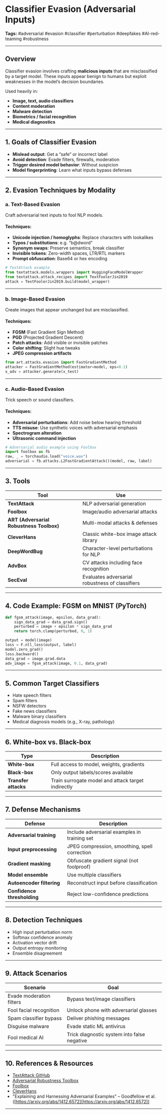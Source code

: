 # Classifier Evasion (Adversarial Inputs)

**Tags:** #adversarial #evasion #classifier #perturbation #deepfakes #AI-red-teaming #robustness

---

## Overview

Classifier evasion involves crafting **malicious inputs** that are misclassified by a target model. These inputs appear benign to humans but exploit weaknesses in the model’s decision boundaries.

Used heavily in:

* **Image, text, audio classifiers**
* **Content moderation**
* **Malware detection**
* **Biometrics / facial recognition**
* **Medical diagnostics**

---

## 1. Goals of Classifier Evasion

* **Mislead output**: Get a “safe” or incorrect label
* **Avoid detection**: Evade filters, firewalls, moderation
* **Trigger desired model behavior**: Without suspicion
* **Model fingerprinting**: Learn what inputs bypass defenses

---

## 2. Evasion Techniques by Modality

### a. Text-Based Evasion

Craft adversarial text inputs to fool NLP models.

#### Techniques:

* **Unicode injection / homoglyphs**: Replace characters with lookalikes
* **Typos / substitutions**: e.g. “b\@dword”
* **Synonym swaps**: Preserve semantics, break classifier
* **Invisible tokens**: Zero-width spaces, LTR/RTL markers
* **Prompt obfuscation**: Base64 or hex encoding

```python
# TextAttack example
from textattack.models.wrappers import HuggingFaceModelWrapper
from textattack.attack_recipes import TextFoolerJin2019
attack = TextFoolerJin2019.build(model_wrapper)
```

---

### b. Image-Based Evasion

Create images that appear unchanged but are misclassified.

#### Techniques:

* **FGSM** (Fast Gradient Sign Method)
* **PGD** (Projected Gradient Descent)
* **Patch attacks**: Add visible or invisible patches
* **Color shifting**: Slight hue tweaks
* **JPEG compression artifacts**

```python
from art.attacks.evasion import FastGradientMethod
attacker = FastGradientMethod(estimator=model, eps=0.1)
x_adv = attacker.generate(x_test)
```

---

### c. Audio-Based Evasion

Trick speech or sound classifiers.

#### Techniques:

* **Adversarial perturbations**: Add noise below hearing threshold
* **TTS misuse**: Use synthetic voices with adversarial emphasis
* **Spectrogram alteration**
* **Ultrasonic command injection**

```python
# Adversarial audio example using Foolbox
import foolbox as fb
raw, _ = torchaudio.load("voice.wav")
adversarial = fb.attacks.L2FastGradientAttack()(model, raw, label)
```

---

## 3. Tools

| Tool                                     | Use                                             |
| ---------------------------------------- | ----------------------------------------------- |
| **TextAttack**                           | NLP adversarial generation                      |
| **Foolbox**                              | Image/audio adversarial attacks                 |
| **ART (Adversarial Robustness Toolbox)** | Multi-modal attacks & defenses                  |
| **CleverHans**                           | Classic white-box image attack library          |
| **DeepWordBug**                          | Character-level perturbations for NLP           |
| **AdvBox**                               | CV attacks including face recognition           |
| **SecEval**                              | Evaluates adversarial robustness of classifiers |

---

## 4. Code Example: FGSM on MNIST (PyTorch)

```python
def fgsm_attack(image, epsilon, data_grad):
    sign_data_grad = data_grad.sign()
    perturbed = image + epsilon * sign_data_grad
    return torch.clamp(perturbed, 0, 1)

output = model(image)
loss = F.nll_loss(output, label)
model.zero_grad()
loss.backward()
data_grad = image.grad.data
adv_image = fgsm_attack(image, 0.1, data_grad)
```

---

## 5. Common Target Classifiers

* Hate speech filters
* Spam filters
* NSFW detectors
* Fake news classifiers
* Malware binary classifiers
* Medical diagnosis models (e.g., X-ray, pathology)

---

## 6. White-box vs. Black-box

| Type                 | Description                                        |
| -------------------- | -------------------------------------------------- |
| **White-box**        | Full access to model, weights, gradients           |
| **Black-box**        | Only output labels/scores available                |
| **Transfer attacks** | Train surrogate model and attack target indirectly |

---

## 7. Defense Mechanisms

| Defense                     | Description                                   |
| --------------------------- | --------------------------------------------- |
| **Adversarial training**    | Include adversarial examples in training set  |
| **Input preprocessing**     | JPEG compression, smoothing, spell correction |
| **Gradient masking**        | Obfuscate gradient signal (not foolproof)     |
| **Model ensemble**          | Use multiple classifiers                      |
| **Autoencoder filtering**   | Reconstruct input before classification       |
| **Confidence thresholding** | Reject low-confidence predictions             |

---

## 8. Detection Techniques

* High input perturbation norm
* Softmax confidence anomaly
* Activation vector drift
* Output entropy monitoring
* Ensemble disagreement

---

## 9. Attack Scenarios

| Scenario                 | Goal                                        |
| ------------------------ | ------------------------------------------- |
| Evade moderation filters | Bypass text/image classifiers               |
| Fool facial recognition  | Unlock phone with adversarial glasses       |
| Spam classifier bypass   | Deliver phishing messages                   |
| Disguise malware         | Evade static ML antivirus                   |
| Fool medical AI          | Trick diagnostic system into false negative |

---

## 10. References & Resources

* [TextAttack GitHub](https://github.com/QData/TextAttack)
* [Adversarial Robustness Toolbox](https://github.com/Trusted-AI/adversarial-robustness-toolbox)
* [Foolbox](https://github.com/bethgelab/foolbox)
* [CleverHans](https://github.com/cleverhans-lab/cleverhans)
* "Explaining and Harnessing Adversarial Examples" – Goodfellow et al. ([https://arxiv.org/abs/1412.6572](https://arxiv.org/abs/1412.6572))

---
